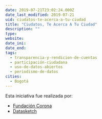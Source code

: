```yaml
---
date: 2019-07-21T23:02:24.000Z
date_last_modified: 2019-07-21
uid: ciudatos-te-acerca-a-tu-ciudad
title: "Ciudatos, Te Acerca A Tu Ciudad"
description: ""
type: 
website: 
date_ini: 
date_end: 
tags:
  - transparencia-y-rendicion-de-cuentas
  - participación-ciudadana
  - uso-de-datos-abiertos
  - periodismo-de-datos
cities: 
  - Bogotá
---
```


Esta iniciativa fue realizada por:

- [Fundación Corona](/organizaciones/fundacion-corona)
- [Datasketch](/organizaciones/datasketch)
